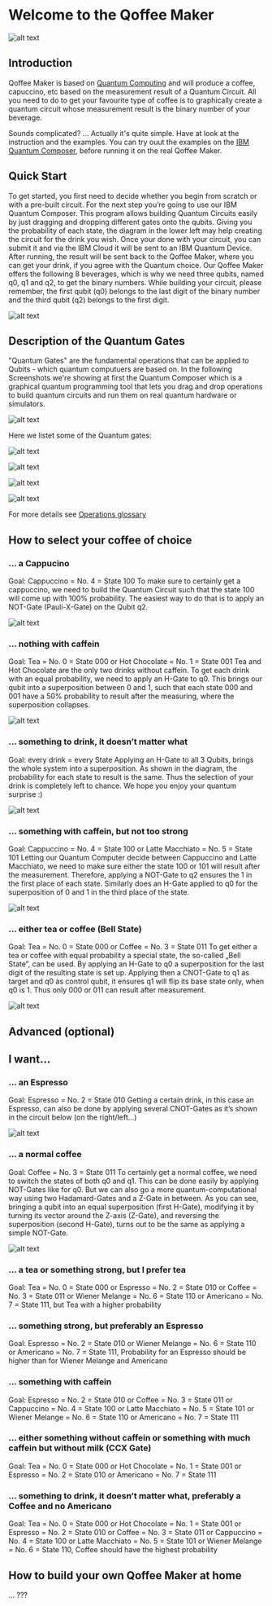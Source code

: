 # Welcome to the Qoffee Maker

![alt text](Bilder/QuoffeeMug_vector.png)

## Introduction
Qoffee Maker is based on [Quantum Computing](https://en.wikipedia.org/wiki/Quantum_computing) and will produce a coffee, capuccino, etc based on the measurement result of a Quantum Circuit. All you need to do to get your favourite type of coffee is to graphically create a quantum circuit whose measurement result is the binary number of your beverage.

Sounds complicated? ... Actually it's quite simple. Have at look at the instruction and the examples.
You can try ouut the examples on the [IBM Quantum Composer](http://quantum-computing.ibm.com/composer), before running it on the real Qoffee Maker.

## Quick Start

To get started, you first need to decide whether you begin from scratch or with a pre-built circuit.
For the next step you’re going to use our IBM Quantum Composer. This program allows building Quantum Circuits easily by just dragging and dropping different gates onto the qubits. Giving you the probability of each state, the diagram in the lower left may help creating the circuit for the drink you wish.
Once your done with your circuit, you can submit it and via the IBM Cloud it will be sent to an IBM Quantum Device. After running, the result will be sent back to the Qoffee Maker, where you can get your drink, if you agree with the Quantum choice.
Our Qoffee Maker offers the following 8 beverages, which is why we need three qubits, named q0, q1 and q2, to get the binary numbers. While building your circuit, please remember, the first qubit (q0) belongs to the last digit of the binary number and the third qubit (q2) belongs to the first digit.

![alt text](Bilder/Zuordnung.png)


## Description of the Quantum Gates
"Quantum Gates" are the fundamental operations that can be applied to Qubits - which quantum computuers are based on. In the following Screenshots we're showing at first the Quantum Composer which is a graphical quantum programming tool that lets you drag and drop operations to build quantum circuits and run them on real quantum hardware or simulators.


![alt text](Bilder/Composer.png) 


Here we listet some of the Quantum gates:

![alt text](Bilder/NOTgate.png)

![alt text](Bilder/CNOTgate.png)

![alt text](Bilder/Hadamard.png)

![alt text](Bilder/Zgate.png)

For more details see [Operations glossary](https://quantum-computing.ibm.com/composer/docs/iqx/operations_glossary)

## How to select your coffee of choice

### … a Cappucino
Goal: Cappuccino = No. 4 = State 100
To make sure to certainly get a cappuccino, we need to build the Quantum Circuit such that the state 100 will come up with 100% probability.
The easiest way to do that is to apply an NOT-Gate (Pauli-X-Gate) on the Qubit q2.

![alt text](Bilder/Cappucino.png) 

### … nothing with caffein
Goal: Tea = No. 0 = State 000 or Hot Chocolate = No. 1 = State 001
Tea and Hot Chocolate are the only two drinks without caffein. To get each drink with an equal probability, we need to apply an H-Gate to q0. This brings our qubit into a superposition between 0 and 1, such that each state 000 and 001 have a 50% probability to result after the measuring, where the superposition collapses.

![alt text](Bilder/nocoaffein.png)


### … something to drink, it doesn’t matter what
Goal: every drink = every State
Applying an H-Gate to all 3 Qubits, brings the whole system into a superposition. As shown in the diagram, the probability for each state to result is the same. Thus the selection of your drink is completely left to chance. We hope you enjoy your quantum surprise :)

![alt text](Bilder/something.png)


### … something with caffein, but not too strong
Goal: Cappuccino = No. 4 = State 100 or Latte Macchiato = No. 5 = State 101
Letting our Quantum Computer decide between Cappuccino and Latte Macchiato, we need to make sure either the state 100 or 101 will result after the measurement. Therefore, applying a NOT-Gate to q2 ensures the 1 in the first place of each state. Similarly does an H-Gate applied to q0 for the superposition of 0 and 1 in the third place of the state.

![alt text](Bilder/something2.png)


### … either tea or coffee (Bell State)
Goal: Tea = No. 0 = State 000 or Coffee = No. 3 = State 011
To get either a tea or coffee with equal probability a special state, the so-called „Bell State”, can be used. By applying an H-Gate to q0 a superposition for the last digit of the resulting state is set up. Applying then a CNOT-Gate to q1 as target and q0 as control qubit, it ensures q1 will flip its base state only, when q0 is 1. Thus only 000 or 011 can result after measurement.

![alt text](Bilder/tea.png)



## Advanced (optional)

## I want…

### … an Espresso
Goal: Espresso = No. 2 = State 010
Getting a certain drink, in this case an Espresso, can also be done by applying several CNOT-Gates as it’s shown in the circuit below (on the right/left…)

![alt text](Bilder/espresso.png)

### … a normal coffee
Goal: Coffee = No. 3 = State 011
To certainly get a normal coffee, we need to switch the states of both q0 and q1. This can be done easily by applying NOT-Gates like for q0. But we can also go a more quantum-computational way using two Hadamard-Gates and a Z-Gate in between. As you can see, bringing a qubit into an equal superposition (first H-Gate), modifying it by turning its vector around the Z-axis (Z-Gate), and reversing the superposition (second H-Gate), turns out to be the same as applying a simple NOT-Gate.

![alt text](Bilder/coffee.png)  


### … a tea or something strong, but I prefer tea

Goal: Tea = No. 0 = State 000 or Espresso = No. 2 = State 010 or Coffee = No. 3 = State 011 or Wiener Melange = No. 6 = State 110 or Americano = No. 7 = State 111, but Tea with a higher probability

### … something strong, but preferably an Espresso

Goal: Espresso = No. 2 = State 010 or Wiener Melange = No. 6 = State 110 or Americano = No. 7 = State 111, Probability for an Espresso should be higher than for Wiener Melange and Americano

### … something with caffein
Goal: Espresso = No. 2 = State 010 or Coffee = No. 3 = State 011 or Cappuccino = No. 4 = State 100 or Latte Macchiato = No. 5 = State 101 or Wiener Melange = No. 6 = State 110 or Americano = No. 7 = State 111

### … either something without caffein or something with much caffein but without milk (CCX Gate)

Goal: Tea = No. 0 = State 000 or Hot Chocolate = No. 1 = State 001 or Espresso = No. 2 = State 010 or Americano = No. 7 = State 111

### … something to drink, it doesn’t matter what, preferably a Coffee and no Americano

Goal: Tea = No. 0 = State 000 or Hot Chocolate = No. 1 = State 001 or Espresso = No. 2 = State 010 or Coffee = No. 3 = State 011 or Cappuccino = No. 4 = State 100 or Latte Macchiato = No. 5 = State 101 or Wiener Melange = No. 6 = State 110, Coffee should have the highest probability


## How to build your own Qoffee Maker at home
... ???

